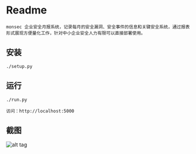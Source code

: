 Readme
=========

    monsec 企业安全月报系统，记录每月的安全漏洞、安全事件的信息和关键安全系统，通过报表形式展现方便量化工作，针对中小企业安全人力有限可以直接部署使用。

安装
---------

    ./setup.py

运行
---------

    ./run.py

    访问：http://localhost:5000

截图
---------
![alt tag](https://raw.githubusercontent.com/anjkz/monsec/master/img.png)
